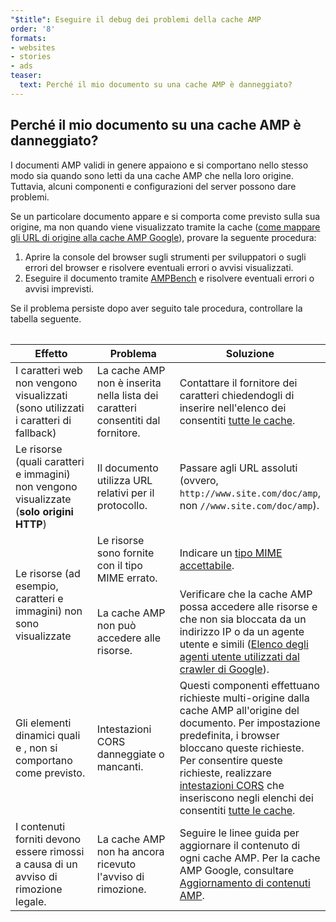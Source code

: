 ```yaml
---
"$title": Eseguire il debug dei problemi della cache AMP
order: '8'
formats:
- websites
- stories
- ads
teaser:
  text: Perché il mio documento su una cache AMP è danneggiato?
---
```


<!--
This file is imported from https://github.com/ampproject/amphtml/blob/master/spec/amp-cache-debugging.md.
Please do not change this file.
If you have found a bug or an issue please
have a look and request a pull request there.
-->

## Perché il mio documento su una cache AMP è danneggiato? <a name="why-is-my-doc-broken-on-an-amp-cache"></a>

I documenti AMP validi in genere appaiono e si comportano nello stesso modo sia quando sono letti da una cache AMP che nella loro origine. Tuttavia, alcuni componenti e configurazioni del server possono dare problemi.

Se un particolare documento appare e si comporta come previsto sulla sua origine, ma non quando viene visualizzato tramite la cache ([come mappare gli URL di origine alla cache AMP Google](https://developers.google.com/amp/cache/overview#amp-cache-url-format)), provare la seguente procedura:

1. Aprire la console del browser sugli strumenti per sviluppatori o sugli errori del browser e risolvere eventuali errori o avvisi visualizzati.
2. Eseguire il documento tramite [AMPBench](https://ampbench.appspot.com/) e risolvere eventuali errori o avvisi imprevisti.

Se il problema persiste dopo aver seguito tale procedura, controllare la tabella seguente.

<table>
<table>
  <thead>
    <tr>
      <th width="30%">Effetto</th>
      <th width="30%">Problema</th>
      <th width="40%">Soluzione</th>
    </tr>
  </thead>
  <tbody>
    <tr>
      <td>I caratteri web non vengono visualizzati (sono utilizzati i caratteri di fallback)</td>
      <td>La cache AMP non è inserita nella lista dei caratteri consentiti dal fornitore.</td>
      <td>Contattare il fornitore dei caratteri chiedendogli di inserire nell'elenco dei consentiti <a href="https://amp.dev/documentation/guides-and-tutorials/learn/amp-caches-and-cors/amp-cors-requests#cors-security-in-amp">tutte le cache</a>.</td>
    </tr>
    <tr>
      <td>Le risorse (quali caratteri e immagini) non vengono visualizzate (<strong>solo origini HTTP</strong>)</td>
      <td>Il documento utilizza URL relativi per il protocollo.</td>
      <td>Passare agli URL assoluti (ovvero, <code>http://www.site.com/doc/amp</code>, non <code>//www.site.com/doc/amp</code>).</td>
    </tr>
    <tr>
      <td rowspan="2">Le risorse (ad esempio, caratteri e immagini) non sono visualizzate</td>
      <td>Le risorse sono fornite con il tipo MIME errato.</td>
      <td>Indicare un <a href="https://github.com/ampproject/amphtml/blob/master/spec/amp-cache-guidelines.md#guidelines-accepted-mime-types">tipo MIME accettabile</a>.</td>
    </tr>
    <tr>
      <td>La cache AMP non può accedere alle risorse.</td>
      <td>Verificare che la cache AMP possa accedere alle risorse e che non sia bloccata da un indirizzo IP o da un agente utente e simili (<a href="https://support.google.com/webmasters/answer/1061943?hl=en">Elenco degli agenti utente utilizzati dal crawler di Google</a>).</td>
    </tr>
    <tr>
      <td>Gli elementi dinamici quali <code><amp-form></amp-form></code> e <code><amp-list></amp-list></code>, non si comportano come previsto.</td>
      <td>Intestazioni CORS danneggiate o mancanti.</td>
      <td>Questi componenti effettuano richieste multi-origine dalla cache AMP all'origine del documento. Per impostazione predefinita, i browser bloccano queste richieste. Per consentire queste richieste, realizzare <a href="https://developer.mozilla.org/en-US/docs/Web/HTTP/Access_control_CORS">intestazioni CORS</a> che inseriscono negli elenchi dei consentiti <a href="https://amp.dev/documentation/guides-and-tutorials/amp-cors-requests.html">tutte le cache</a>.</td>
    </tr>
    <tr>
      <td>I contenuti forniti devono essere rimossi a causa di un avviso di rimozione legale.</td>
      <td>La cache AMP non ha ancora ricevuto l'avviso di rimozione.</td>
      <td>Seguire le linee guida per aggiornare il contenuto di ogni cache AMP. Per la cache AMP Google, consultare <a href="https://developers.google.com/amp/cache/update-cache">Aggiornamento di contenuti AMP</a>.</td>
    </tr>
</tbody>
</table>

</table>
